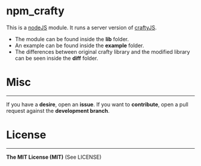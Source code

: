 npm_crafty
==========

This is a [nodeJS](http://nodejs.org/) module. It runs a server version of [craftyJS](http://craftyjs.com/).

* The module can be found inside the __lib__ folder.
* An example can be found inside the __example__ folder.
* The differences between original crafty library and the modified library can be seen inside the 
__diff__ folder.

# Misc
------
If you have a __desire__, open an __issue__. 
If you want to __contribute__, open a pull request against the __development branch__.

# License
-------------
__The MIT License (MIT)__ (See LICENSE)